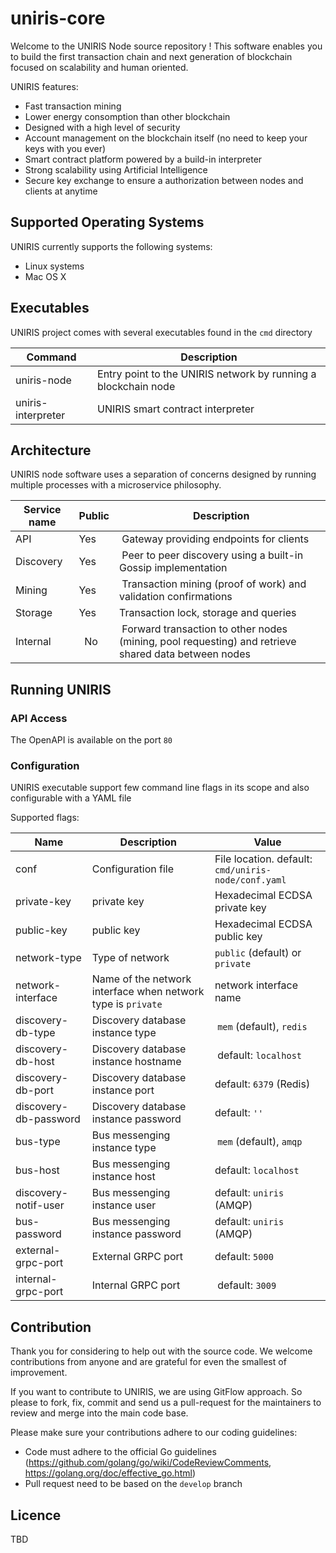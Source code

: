 # uniris-core

Welcome to the UNIRIS Node source repository ! This software enables you to build the first transaction chain and next generation of blockchain focused on scalability and human oriented.

UNIRIS features:

- Fast transaction mining
- Lower energy consomption than other blockchain
- Designed with a high level of security
- Account management on the blockchain  itself (no need to keep your keys with you ever)
- Smart contract platform powered by a build-in interpreter
- Strong scalability using Artificial Intelligence 
- Secure key exchange to ensure a authorization between nodes and clients at anytime

## Supported Operating Systems

UNIRIS currently supports the following systems:

- Linux systems
- Mac OS X

## Executables

UNIRIS project comes with several executables found in the `cmd` directory

| Command       | Description | 
| ------------- |-------------| 
| uniris-node | Entry point to the UNIRIS network by running a blockchain node 
| uniris-interpreter | UNIRIS smart contract interpreter 

## Architecture

UNIRIS node software uses a separation of concerns designed by running multiple processes with a microservice philosophy.

| Service name  | Public | Description |
| ------------  | -------| ----------- |
| API           | Yes | Gateway providing endpoints for clients
| Discovery     | Yes | Peer to peer discovery using a built-in Gossip implementation
| Mining        | Yes | Transaction mining (proof of work) and validation confirmations
| Storage       | Yes | Transaction lock, storage and queries 
| Internal |  No | Forward transaction to other nodes (mining, pool requesting) and retrieve shared data between nodes

## Running UNIRIS

### API Access

The OpenAPI is available on the port `80`

### Configuration

UNIRIS executable support few command line flags in its scope and also configurable with a YAML file

Supported flags:

| Name | Description | Value |
| ---- | ----------- | ---- |
| conf | Configuration file | File location. default: `cmd/uniris-node/conf.yaml` |
| private-key|  private key | Hexadecimal ECDSA private key
| public-key |  public key | Hexadecimal ECDSA public key
| network-type | Type of network | `public` (default) or `private` |
| network-interface | Name of the network interface when network type is `private` | network interface name
| discovery-db-type|Discovery database instance type | `mem` (default), `redis` |
| discovery-db-host| Discovery database instance hostname | default: `localhost` |
| discovery-db-port | Discovery database instance port | default: `6379` (Redis) |
| discovery-db-password | Discovery database instance password | default: `''`
| bus-type| Bus messenging instance type | `mem` (default), `amqp` |
| bus-host | Bus messenging instance host | default: `localhost`|
| discovery-notif-user | Bus messenging instance user | default: `uniris` (AMQP) |
| bus-password | Bus messenging instance password | default: `uniris` (AMQP) |
| external-grpc-port | External GRPC port | default: `5000`|
| internal-grpc-port | Internal GRPC port  | default: `3009`|

## Contribution

Thank you for considering to help out with the source code.
We welcome contributions from anyone and are grateful for even the smallest of improvement.

If you want to contribute to UNIRIS, we are using GitFlow approach. So please to fork, fix, commit and send us a pull-request for the maintainers to review and merge into the main code base. 

Please make sure your contributions adhere to our coding guidelines:
- Code must adhere to the official Go guidelines (https://github.com/golang/go/wiki/CodeReviewComments, https://golang.org/doc/effective_go.html)
- Pull request need to be based on the `develop` branch

## Licence

TBD